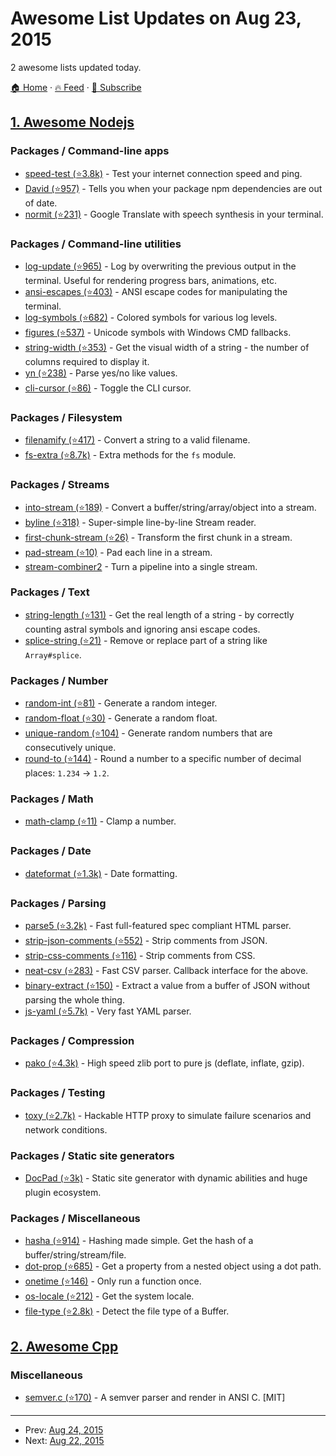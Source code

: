 # Awesome List Updates on Aug 23, 2015

2 awesome lists updated today.

[🏠 Home](/README.md) · [🔥 Feed](https://test.trackawesomelist.com/feed.xml) · [📮 Subscribe](https://trackawesomelist.us17.list-manage.com/subscribe?u=d2f0117aa829c83a63ec63c2f&id=36a103854c)



## [1. Awesome Nodejs](/content/sindresorhus/awesome-nodejs/README.md)

### Packages / Command-line apps

*   [speed-test (⭐3.8k)](https://github.com/sindresorhus/speed-test) - Test your internet connection speed and ping.
*   [David (⭐957)](https://github.com/alanshaw/david) - Tells you when your package npm dependencies are out of date.
*   [normit (⭐231)](https://github.com/pawurb/normit) - Google Translate with speech synthesis in your terminal.

### Packages / Command-line utilities

*   [log-update (⭐965)](https://github.com/sindresorhus/log-update) - Log by overwriting the previous output in the terminal. Useful for rendering progress bars, animations, etc.
*   [ansi-escapes (⭐403)](https://github.com/sindresorhus/ansi-escapes) - ANSI escape codes for manipulating the terminal.
*   [log-symbols (⭐682)](https://github.com/sindresorhus/log-symbols) - Colored symbols for various log levels.
*   [figures (⭐537)](https://github.com/sindresorhus/figures) - Unicode symbols with Windows CMD fallbacks.
*   [string-width (⭐353)](https://github.com/sindresorhus/string-width) - Get the visual width of a string - the number of columns required to display it.
*   [yn (⭐238)](https://github.com/sindresorhus/yn) - Parse yes/no like values.
*   [cli-cursor (⭐86)](https://github.com/sindresorhus/cli-cursor) - Toggle the CLI cursor.

### Packages / Filesystem

*   [filenamify (⭐417)](https://github.com/sindresorhus/filenamify) - Convert a string to a valid filename.
*   [fs-extra (⭐8.7k)](https://github.com/jprichardson/node-fs-extra) - Extra methods for the `fs` module.

### Packages / Streams

*   [into-stream (⭐189)](https://github.com/sindresorhus/into-stream) - Convert a buffer/string/array/object into a stream.
*   [byline (⭐318)](https://github.com/jahewson/node-byline) - Super-simple line-by-line Stream reader.
*   [first-chunk-stream (⭐26)](https://github.com/sindresorhus/first-chunk-stream) - Transform the first chunk in a stream.
*   [pad-stream (⭐10)](https://github.com/sindresorhus/pad-stream) - Pad each line in a stream.
*   [stream-combiner2](https://github.com/substack/stream-combiner2) - Turn a pipeline into a single stream.

### Packages / Text

*   [string-length (⭐131)](https://github.com/sindresorhus/string-length) - Get the real length of a string - by correctly counting astral symbols and ignoring ansi escape codes.
*   [splice-string (⭐21)](https://github.com/sindresorhus/splice-string) - Remove or replace part of a string like `Array#splice`.

### Packages / Number

*   [random-int (⭐81)](https://github.com/sindresorhus/random-int) - Generate a random integer.
*   [random-float (⭐30)](https://github.com/sindresorhus/random-float) - Generate a random float.
*   [unique-random (⭐104)](https://github.com/sindresorhus/unique-random) - Generate random numbers that are consecutively unique.
*   [round-to (⭐144)](https://github.com/sindresorhus/round-to) - Round a number to a specific number of decimal places: `1.234` → `1.2`.

### Packages / Math

*   [math-clamp (⭐11)](https://github.com/sindresorhus/math-clamp) - Clamp a number.

### Packages / Date

*   [dateformat (⭐1.3k)](https://github.com/felixge/node-dateformat) - Date formatting.

### Packages / Parsing

*   [parse5 (⭐3.2k)](https://github.com/inikulin/parse5) - Fast full-featured spec compliant HTML parser.
*   [strip-json-comments (⭐552)](https://github.com/sindresorhus/strip-json-comments) - Strip comments from JSON.
*   [strip-css-comments (⭐116)](https://github.com/sindresorhus/strip-css-comments) - Strip comments from CSS.
*   [neat-csv (⭐283)](https://github.com/sindresorhus/neat-csv) - Fast CSV parser. Callback interface for the above.
*   [binary-extract (⭐150)](https://github.com/juliangruber/binary-extract) - Extract a value from a buffer of JSON without parsing the whole thing.
*   [js-yaml (⭐5.7k)](https://github.com/nodeca/js-yaml) - Very fast YAML parser.

### Packages / Compression

*   [pako (⭐4.3k)](https://github.com/nodeca/pako) - High speed zlib port to pure js (deflate, inflate, gzip).

### Packages / Testing

*   [toxy (⭐2.7k)](https://github.com/h2non/toxy) - Hackable HTTP proxy to simulate failure scenarios and network conditions.

### Packages / Static site generators

*   [DocPad (⭐3k)](https://github.com/docpad/docpad) - Static site generator with dynamic abilities and huge plugin ecosystem.

### Packages / Miscellaneous

*   [hasha (⭐914)](https://github.com/sindresorhus/hasha) - Hashing made simple. Get the hash of a buffer/string/stream/file.
*   [dot-prop (⭐685)](https://github.com/sindresorhus/dot-prop) - Get a property from a nested object using a dot path.
*   [onetime (⭐146)](https://github.com/sindresorhus/onetime) - Only run a function once.
*   [os-locale (⭐212)](https://github.com/sindresorhus/os-locale) - Get the system locale.
*   [file-type (⭐2.8k)](https://github.com/sindresorhus/file-type) - Detect the file type of a Buffer.

## [2. Awesome Cpp](/content/fffaraz/awesome-cpp/README.md)

### Miscellaneous

*   [semver.c (⭐170)](https://github.com/h2non/semver.c) - A semver parser and render in ANSI C. \[MIT]

---

- Prev: [Aug 24, 2015](/content/2015/08/24/README.md)
- Next: [Aug 22, 2015](/content/2015/08/22/README.md)